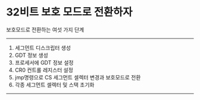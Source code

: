 32비트 보호 모드로 전환하자
========================
보호모드로 전환하는 여섯 가지 단계

----------------
1. 세그먼트 디스크립터 생성
2. GDT 정보 생성
3. 프로세서에 GDT 정보 설정
4. CR0 컨트롤 레지스터 설정
5. jmp명령으로 CS 세그먼트 셀렉터 변경과 보호모드로 전환
6. 각종 세그먼트 셀렉터 및 스택 초기화
----------------